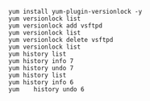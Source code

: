     yum install yum-plugin-versionlock -y
    yum versionlock list
    yum versionlock add vsftpd
    yum versionlock list
    yum versionlock delete vsftpd
    yum versionlock list
    yum history list
    yum history info 7
    yum history undo 7
    yum history list
    yum history info 6
    yum    history undo 6
